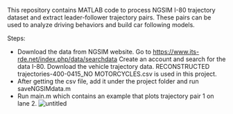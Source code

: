 This repository contains MATLAB code to process NGSIM I-80 trajectory dataset and extract leader-follower trajectory pairs. These pairs can be used to analyze driving behaviors and build car following models. 

Steps:
- Download the data from NGSIM website. Go to https://www.its-rde.net/index.php/data/searchdata Create an account and search for the data I-80. Download the vehicle trajectory data. RECONSTRUCTED trajectories-400-0415_NO MOTORCYCLES.csv is used in this project. 
- After getting the csv file, add it under the project folder and run saveNGSIMdata.m 
- Run main.m which contains an example that plots trajectory pair 1 on lane 2. ![untitled](https://cloud.githubusercontent.com/assets/11336887/22189182/0a3f7d22-e0e9-11e6-880f-035df4281a9c.png)
